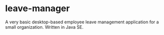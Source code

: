 leave-manager
=============

A very basic desktop-based employee leave management application for a small organization. Written in Java SE.